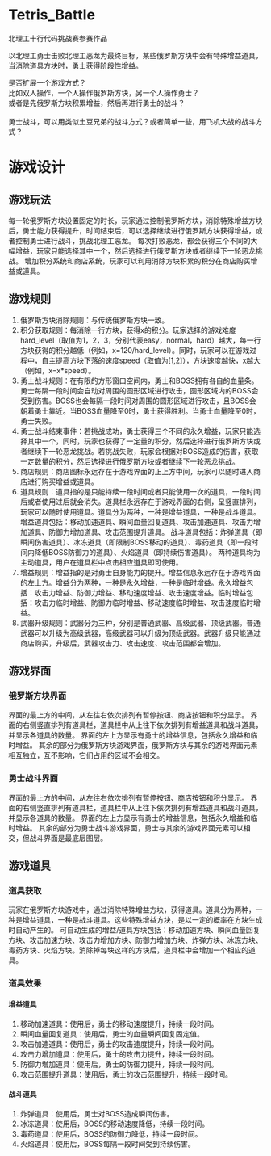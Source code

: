 # Tetris_Battle
北理工十行代码挑战赛参赛作品

以北理工勇士击败北理工恶龙为最终目标，某些俄罗斯方块中会有特殊增益道具，当消除道具方块时，勇士获得阶段性增益。

是否扩展一个游戏方式？<br>
比如双人操作，一个人操作俄罗斯方块，另一个人操作勇士？<br>
或者是先俄罗斯方块积累增益，然后再进行勇士的战斗？<br>
<br>
勇士战斗，可以用类似土豆兄弟的战斗方式？或者简单一些，用飞机大战的战斗方式？
<br>
# 游戏设计
## 游戏玩法
每一轮俄罗斯方块设置固定的时长，玩家通过控制俄罗斯方块，消除特殊增益方块后，勇士能力获得提升，时间结束后，可以选择继续进行俄罗斯方块获得增益，或者控制勇士进行战斗，挑战北理工恶龙。
每次打败恶龙，都会获得三个不同的大幅增益，玩家只能选择其中一个，然后选择进行俄罗斯方块或者继续下一轮恶龙挑战。
增加积分系统和商店系统，玩家可以利用消除方块积累的积分在商店购买增益或道具。

## 游戏规则
1. 俄罗斯方块消除规则：与传统俄罗斯方块一致。
2. 积分获取规则：每消除一行方块，获得x的积分。玩家选择的游戏难度hard_level（取值为1，2，3，分别代表easy，normal，hard）越大，每一行方块获得的积分越低（例如，x=120/hard_level）。同时，玩家可以在游戏过程中，自主提高方块下落的速度speed（取值为[1,2]），方块速度越快，x越大（例如，x=x*speed）。
3. 勇士战斗规则：在有限的方形窗口空间内，勇士和BOSS拥有各自的血量条。勇士每隔一段时间会自动对周围的圆形区域进行攻击，圆形区域内的BOSS会受到伤害。BOSS也会每隔一段时间对周围的圆形区域进行攻击，且BOSS会朝着勇士靠近。当BOSS血量降至0时，勇士获得胜利。当勇士血量降至0时，勇士失败。
4. 勇士战斗结束事件：若挑战成功，勇士获得三个不同的永久增益，玩家只能选择其中一个，同时，玩家也获得了一定量的积分，然后选择进行俄罗斯方块或者继续下一轮恶龙挑战。若挑战失败，玩家会根据对BOSS造成的伤害，获取一定数量的积分，然后选择进行俄罗斯方块或者继续下一轮恶龙挑战。
5. 商店规则：商店图标永远存在于游戏界面的正上方中间，玩家可以随时进入商店进行购买增益或道具。
6. 道具规则：道具指的是只能持续一段时间或者只能使用一次的道具，一段时间后或者使用过后就会消失。道具栏永远存在于游戏界面的右侧，呈竖直排列，玩家可以随时使用道具。道具分为两种，一种是增益道具，一种是战斗道具。
增益道具包括：移动加速道具、瞬间血量回复道具、攻击加速道具、攻击力增加道具、防御力增加道具、攻击范围提升道具。
战斗道具包括：炸弹道具（即瞬间伤害道具）、冰冻道具（即限制BOSS移动的道具）、毒药道具（即一段时间内降低BOSS防御力的道具）、火焰道具（即持续伤害道具）。
两种道具均为主动道具，用户在道具栏中点击相应道具即可使用。
7. 增益规则：增益指的是对勇士自身能力的提升。增益信息永远存在于游戏界面的左上方。增益分为两种，一种是永久增益，一种是临时增益。永久增益包括：攻击力增益、防御力增益、移动速度增益、攻击速度增益。临时增益包括：攻击力临时增益、防御力临时增益、移动速度临时增益、攻击速度临时增益。
8. 武器升级规则：武器分为三种，分别是普通武器、高级武器、顶级武器。普通武器可以升级为高级武器，高级武器可以升级为顶级武器。武器升级只能通过商店购买，升级后，武器攻击力、攻击速度、攻击范围都会增加。

## 游戏界面
### 俄罗斯方块界面
界面的最上方的中间，从左往右依次排列有暂停按钮、商店按钮和积分显示。
界面的右侧竖直排列有道具栏，道具栏中从上往下依次排列有增益道具和战斗道具，并显示各道具的数量。
界面的左上方显示有勇士的增益信息，包括永久增益和临时增益。
其余的部分为俄罗斯方块游戏界面，俄罗斯方块与其余的游戏界面元素相互独立，互不影响，它们占用的区域不会相交。
### 勇士战斗界面
界面的最上方的中间，从左往右依次排列有暂停按钮、商店按钮和积分显示。
界面的右侧竖直排列有道具栏，道具栏中从上往下依次排列有增益道具和战斗道具，并显示各道具的数量。
界面的左上方显示有勇士的增益信息，包括永久增益和临时增益。
其余的部分为勇士战斗游戏界面，勇士与其余的游戏界面元素可以相交，但战斗界面是最底层图层。

## 游戏道具
### 道具获取
玩家在俄罗斯方块游戏中，通过消除特殊增益方块，获得道具。道具分为两种，一种是增益道具，一种是战斗道具。这些特殊增益方块，是以一定的概率在方块生成时自动产生的。
可自动生成的增益/道具方块包括：移动加速方块、瞬间血量回复方块、攻击加速方块、攻击力增加方块、防御力增加方块、炸弹方块、冰冻方块、毒药方块、火焰方块。消除掉每块这样的方块后，道具栏中会增加一个相应的道具。
### 道具效果
#### 增益道具
1. 移动加速道具：使用后，勇士的移动速度提升，持续一段时间。
2. 瞬间血量回复道具：使用后，勇士的血量瞬间回复固定值。
3. 攻击加速道具：使用后，勇士的攻击速度提升，持续一段时间。
4. 攻击力增加道具：使用后，勇士的攻击力提升，持续一段时间。
5. 防御力增加道具：使用后，勇士的防御力提升，持续一段时间。
6. 攻击范围提升道具：使用后，勇士的攻击范围提升，持续一段时间。
#### 战斗道具
1. 炸弹道具：使用后，勇士对BOSS造成瞬间伤害。
2. 冰冻道具：使用后，BOSS的移动速度降低，持续一段时间。
3. 毒药道具：使用后，BOSS的防御力降低，持续一段时间。
4. 火焰道具：使用后，BOSS每隔一段时间受到持续伤害。
